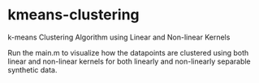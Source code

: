 # kmeans-clustering
k-means Clustering Algorithm using Linear and Non-linear Kernels

Run the main.m to visualize how the datapoints are clustered using both linear and non-linear kernels for both linearly and non-linearly separable synthetic data.

